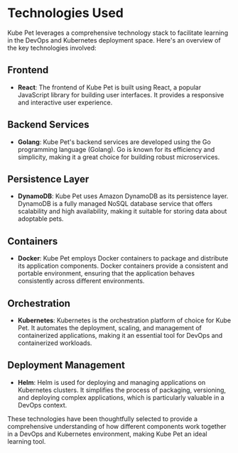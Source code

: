 # Technologies Used

Kube Pet leverages a comprehensive technology stack to facilitate learning in the DevOps and Kubernetes deployment space. Here's an overview of the key technologies involved:

## Frontend

- **React**: The frontend of Kube Pet is built using React, a popular JavaScript library for building user interfaces. It provides a responsive and interactive user experience.

## Backend Services

- **Golang**: Kube Pet's backend services are developed using the Go programming language (Golang). Go is known for its efficiency and simplicity, making it a great choice for building robust microservices.

## Persistence Layer

- **DynamoDB**: Kube Pet uses Amazon DynamoDB as its persistence layer. DynamoDB is a fully managed NoSQL database service that offers scalability and high availability, making it suitable for storing data about adoptable pets.

## Containers

- **Docker**: Kube Pet employs Docker containers to package and distribute its application components. Docker containers provide a consistent and portable environment, ensuring that the application behaves consistently across different environments.

## Orchestration

- **Kubernetes**: Kubernetes is the orchestration platform of choice for Kube Pet. It automates the deployment, scaling, and management of containerized applications, making it an essential tool for DevOps and containerized workloads.

## Deployment Management

- **Helm**: Helm is used for deploying and managing applications on Kubernetes clusters. It simplifies the process of packaging, versioning, and deploying complex applications, which is particularly valuable in a DevOps context.

These technologies have been thoughtfully selected to provide a comprehensive understanding of how different components work together in a DevOps and Kubernetes environment, making Kube Pet an ideal learning tool.
